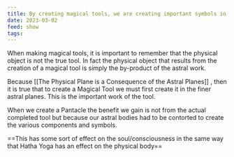 ```yaml
---
title: By creating magical tools, we are creating important symbols in the astral planes
date: 2023-03-02
feed: show
tags:
---
```


When making magical tools, it is important to remember that the physical object is not the true tool. In fact the physical object that results from the creation of a magical tool is simply the by-product of the astral work.

Because [[The Physical Plane is a Consequence of the Astral Planes]] , then it is true that to create a Magical Tool we must first create it in the finer astral planes. This is the important work of the tool.

When we create a Pantacle the benefit we gain is not from the actual completed tool but because our astral bodies had to be contorted to create the various components and symbols.

==This has some sort of effect on the soul/consciousness in the same way that Hatha Yoga has an effect on the physical body==
